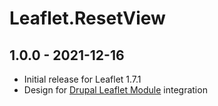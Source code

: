 # Leaflet.ResetView

## 1.0.0 - 2021-12-16

  - Initial release for Leaflet 1.7.1
  - Design for [Drupal Leaflet Module](https://www.drupal.org/project/leaflet) integration
